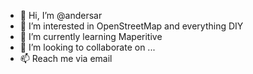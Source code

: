 - 👋 Hi, I’m @andersar
- 👀 I’m interested in OpenStreetMap and everything DIY 
- 🌱 I’m currently learning Maperitive 
- 💞️ I’m looking to collaborate on ...
- 📫 Reach me via email 

<!---
andersar/andersar is a ✨ special ✨ repository because its `README.md` (this file) appears on your GitHub profile.
You can click the Preview link to take a look at your changes.
--->
